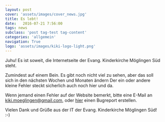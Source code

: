 ```yaml
---
layout: post
cover: 'assets/images/cover_news.jpg'
title: Es lebt!
date:   2016-07-21 7:56:00
tags: news
subclass: 'post tag-test tag-content'
categories: 'allgemein'
navigation: True
logo: 'assets/images/kiki-logo-light.png'
---
```


Juhu! Es ist soweit, die Internetseite der Evang. Kinderkirche M&ouml;glingen S&uuml;d steht.

Zumindest auf einem Bein. Es gibt noch nicht viel zu sehen, aber das soll sich in den nächsten Wochen und Monaten &auml;ndern Der ein oder andere kleine Fehler steckt sicherlich auch noch hier und da.

Wenn jemand einen Fehler auf der Website bemerkt, bitte eine E-Mail an [kiki.moeglingen@gmail.com](mailto:kiki.moeglingen@gmail.com), oder [hier](https://github.com/kiki-moeglingen/kiki-moeglingen.github.io/issues) einen Bugreport erstellen.

Vielen Dank und Grüße aus der IT der Evang. Kinderkirche Möglingen Süd! :-)